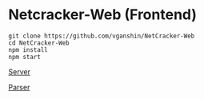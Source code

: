 # Netcracker-Web (Frontend)

```
git clone https://github.com/vganshin/NetCracker-Web
cd NetCracker-Web
npm install
npm start
```

[Server](https://github.com/Jedaka/NetCracker-Project)

[Parser](https://github.com/larinme/NetCracker-Parser)
